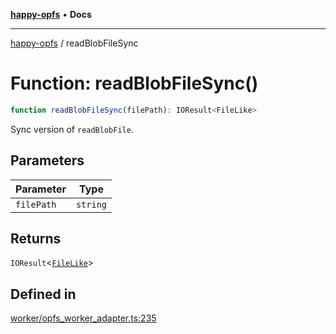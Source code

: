 [**happy-opfs**](../README.md) • **Docs**

***

[happy-opfs](../README.md) / readBlobFileSync

# Function: readBlobFileSync()

```ts
function readBlobFileSync(filePath): IOResult<FileLike>
```

Sync version of `readBlobFile`.

## Parameters

| Parameter | Type |
| ------ | ------ |
| `filePath` | `string` |

## Returns

`IOResult`\<[`FileLike`](../interfaces/FileLike.md)\>

## Defined in

[worker/opfs\_worker\_adapter.ts:235](https://github.com/JiangJie/happy-opfs/blob/1fc39add615fcd3c1ee38b13edeb0d38cd3481c4/src/worker/opfs_worker_adapter.ts#L235)
